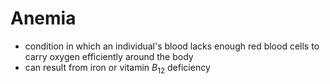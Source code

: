 # Anemia
- condition in which an individual's blood lacks enough red blood cells to carry oxygen efficiently around the body
- can result from iron or vitamin $B_{12}$ deficiency